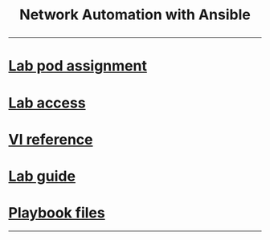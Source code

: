 # **<p align="center">Network Automation with Ansible</p>**

---

# [Lab pod assignment](./Pod-Assignment.md)
# [Lab access](./lab-access.md)
# [VI reference](./vi-reference.md)
# [Lab guide](./lab-guide.md)
# [Playbook files](./playbooks)

---

